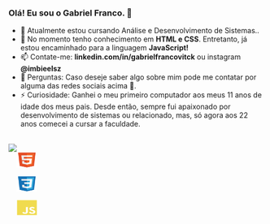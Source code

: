 ### Olá! Eu sou o Gabriel Franco. 👋

- 🔭 Atualmente estou cursando Análise e Desenvolvimento de Sistemas..
- 🌱 No momento tenho conhecimento em <strong>HTML e CSS</strong>. Entretanto, já estou encaminhado para a linguagem <strong>JavaScript!</strong>
- 📫 Contate-me: <strong>linkedin.com/in/gabrielfrancovitck</strong> ou instagram <strong>@imbieelsz</strong>
- 💬 Perguntas: Caso deseje saber algo sobre mim pode me contatar por alguma das redes sociais acima 🙂. 
- ⚡ Curiosidade: Ganhei o meu primeiro computador aos meus 11 anos de idade dos meus pais.
Desde então, sempre fui apaixonado por desenvolvimento de sistemas ou relacionado, mas, só agora aos 22 anos comecei a cursar a faculdade.
<br>
<div align="center">
  <a href="https://github.com/GabrielFrancovitck">
  <img height="180em" align="left" src="https://github-readme-stats.vercel.app/api?username=GabrielFrancovitck&show_icons=true&theme=dark&include_all_commits=true&count_private=true"/>
</div>
<br>
<div style="display: inline_block">
  <img align="center" alt="Gabriel-HTML" height="30" width="40" src="https://raw.githubusercontent.com/devicons/devicon/master/icons/html5/html5-original.svg"><br><br>
  <img align="center" alt="Gabriel-CSS" height="30" width="40" src="https://raw.githubusercontent.com/devicons/devicon/master/icons/css3/css3-original.svg"><br><br>
  <img align="center" alt="Gabriel-Js" height="30" width="40" src="https://raw.githubusercontent.com/devicons/devicon/master/icons/javascript/javascript-plain.svg">
</div>


